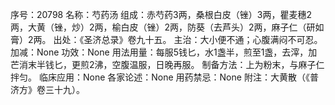 序号：20798
名称：芍药汤
组成：赤芍药3两，桑根白皮（锉）3两，瞿麦穗2两，大黄（锉，炒）2两，榆白皮（锉）2两，防葵（去芦头）2两，麻子仁（研如膏）2两。
出处：《圣济总录》卷九十五。
主治：大小便不通；心腹满闷不可忍。
加减：None
功效：None
用法用量：每服5钱匕，水1盏半，煎至1盏，去滓，加芒消末半钱匕，更煎2沸，空腹温服，日晚再服。
制备方法：上为粉末，与麻子仁拌匀。
临床应用：None
各家论述：None
用药禁忌：None
附注：大黄散（《普济方》卷三十九）。

